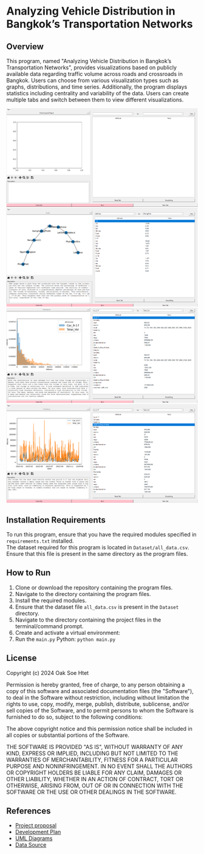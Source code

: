 # Analyzing Vehicle Distribution in Bangkok’s Transportation Networks

## Overview
This program, named "Analyzing Vehicle Distribution in Bangkok’s Transportation Networks", provides visualizations based on publicly available data regarding traffic volume across roads and crossroads in Bangkok. Users can choose from various visualization types such as graphs, distributions, and time series. Additionally, the program displays statistics including centrality and variability of the data. Users can create multiple tabs and switch between them to view different visualizations.

![img.png](img.png)
![img_1.png](img_1.png)
![img_2.png](img_2.png)
![img_3.png](img_3.png)

## Installation Requirements
To run this program, ensure that you have the required modules specified in `requirements.txt` installed. \
The dataset required for this program is located in `Dataset/all_data.csv`. Ensure that this file is present in the same directory as the program files.

## How to Run
1. Clone or download the repository containing the program files.
2. Navigate to the directory containing the program files.
3. Install the required modules.
4. Ensure that the dataset file `all_data.csv` is present in the `Dataset` directory.
5. Navigate to the directory containing the project files in the terminal/command prompt.
6. Create and activate a virtual environment:
7. Run the `main.py` Python: ``python main.py``

## License
Copyright (c) 2024 Oak Soe Htet

Permission is hereby granted, free of charge, to any person obtaining a copy
of this software and associated documentation files (the "Software"), to deal
in the Software without restriction, including without limitation the rights
to use, copy, modify, merge, publish, distribute, sublicense, and/or sell
copies of the Software, and to permit persons to whom the Software is
furnished to do so, subject to the following conditions:

The above copyright notice and this permission notice shall be included in all
copies or substantial portions of the Software.

THE SOFTWARE IS PROVIDED "AS IS", WITHOUT WARRANTY OF ANY KIND, EXPRESS OR
IMPLIED, INCLUDING BUT NOT LIMITED TO THE WARRANTIES OF MERCHANTABILITY,
FITNESS FOR A PARTICULAR PURPOSE AND NONINFRINGEMENT. IN NO EVENT SHALL THE
AUTHORS OR COPYRIGHT HOLDERS BE LIABLE FOR ANY CLAIM, DAMAGES OR OTHER
LIABILITY, WHETHER IN AN ACTION OF CONTRACT, TORT OR OTHERWISE, ARISING FROM,
OUT OF OR IN CONNECTION WITH THE SOFTWARE OR THE USE OR OTHER DEALINGS IN THE
SOFTWARE.

## References
- [Project proposal](https://docs.google.com/document/d/1xrs812Q61Y8sp-I6mjK8kuL8ROEmxg7FoxWt-dztvpQ/edit?usp=sharing)
- [Development Plan](https://github.com/ErikLupical/Year-Project/wiki/Development-Plan)
- [UML Diagrams](https://github.com/ErikLupical/Year-Project/wiki/UML-Diagrams)
- [Data Source](https://data.go.th/dataset/dc9bea89-ca70-4b0f-aff4-8660857d1b13?id=f61c2b7c-7340-4754-9be0-f1a0fe280ac9)
